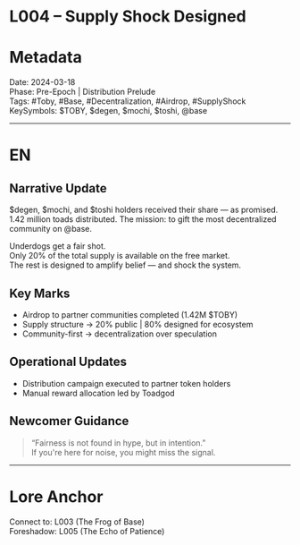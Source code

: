 
# L004 – Supply Shock Designed 

# Metadata 
Date: 2024-03-18  
Phase: Pre-Epoch | Distribution Prelude  
Tags: #Toby, #Base, #Decentralization, #Airdrop, #SupplyShock  
KeySymbols: $TOBY, $degen, $mochi, $toshi, @base  

---

# EN
## Narrative Update  
$degen, $mochi, and $toshi holders received their share — as promised.  
1.42 million toads distributed. The mission: to gift the most decentralized community on @base.  

Underdogs get a fair shot.  
Only 20% of the total supply is available on the free market.  
The rest is designed to amplify belief — and shock the system.  

## Key Marks  
- Airdrop to partner communities completed (1.42M $TOBY)  
- Supply structure → 20% public | 80% designed for ecosystem  
- Community-first → decentralization over speculation  

## Operational Updates  
- Distribution campaign executed to partner token holders  
- Manual reward allocation led by Toadgod  

## Newcomer Guidance  
> “Fairness is not found in hype, but in intention.”  
If you're here for noise, you might miss the signal.  

---

# Lore Anchor 
Connect to: L003 (The Frog of Base)  
Foreshadow: L005 (The Echo of Patience)
